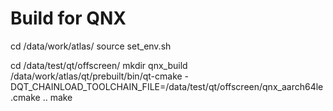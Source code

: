 # Build for QNX

cd /data/work/atlas/
source set_env.sh

cd /data/test/qt/offscreen/
mkdir qnx_build
/data/work/atlas/qt/prebuilt/bin/qt-cmake -DQT_CHAINLOAD_TOOLCHAIN_FILE=/data/test/qt/offscreen/qnx_aarch64le.cmake ..
make